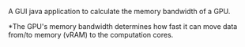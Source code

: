 A GUI java application to calculate the memory bandwidth of a GPU.

*The GPU's memory bandwidth determines how fast it can move data from/to memory (vRAM) to the computation cores.
